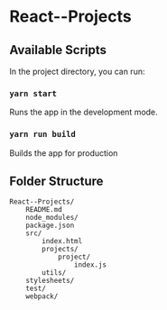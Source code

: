 # React--Projects

## Available Scripts

In the project directory, you can run:

### `yarn start`
Runs the app in the development mode.

### `yarn run build`
Builds the app for production


## Folder Structure

```
React--Projects/
	README.md
	node_modules/
	package.json
	src/
		index.html
		projects/
			project/
				index.js
		utils/
	stylesheets/
	test/
	webpack/
```